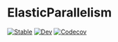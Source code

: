 # ElasticParallelism

[![Stable](https://img.shields.io/badge/docs-stable-blue.svg)](https://invenia.github.io/ElasticParallelism.jl/stable)
[![Dev](https://img.shields.io/badge/docs-dev-blue.svg)](https://invenia.github.io/ElasticParallelism.jl/dev)
[![Codecov](https://codecov.io/gh/invenia/ElasticParallelism.jl/branch/master/graph/badge.svg)](https://codecov.io/gh/invenia/ElasticParallelism.jl)
